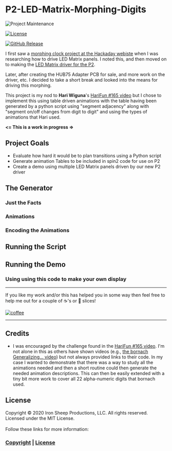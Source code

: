 # P2-LED-Matrix-Morphing-Digits

![Project Maintenance][maintenance-shield]

[![License][license-shield]](LICENSE)

[![GitHub Release][releases-shield]][releases]

I first saw a [morphing clock project at the Hackaday webiste](https://hackaday.com/2018/07/10/morphing-digital-clock-will-show-you-a-good-time/) when I was researching how to drive LED Matrix panels.  I noted this, and then moved on to making the [LED Matrix driver for the P2](https://github.com/ironsheep/p2-HUB75-LED-Matrix-Driver).

Later, after creating the HUB75 Adapter PCB for sale, and more work on the driver, etc. I decided to take a short break and looked into the means for driving this morphing. 

This project is my nod to **Hari Wiguna**'s [HariFun #165 video](https://www.youtube.com/watch?v=_DddhMh6kJc) but I chose to implement this using table driven animations with the table having been generated by a python script using "segment adjacency" along with "segment on/off changes from digit to digit" and using the types of animations that Hari used.

**<= This is a work in progress =>**

## Project Goals

- Evaluate how hard it would be to plan transitions using a Python script
- Generate animation Tables to be included in spin2 code for use on P2
- Create a demo using multiple LED Matrix panels driven by our new P2 driver

## The Generator 

### Just the Facts

### Animations

### Encoding the Animations

## Running the Script

## Running the Demo

### Using using this code to make your own display

----

If you like my work and/or this has helped you in some way then feel free to help me out for a couple of :coffee:'s or :pizza: slices!

[![coffee](https://www.buymeacoffee.com/assets/img/custom_images/black_img.png)](https://www.buymeacoffee.com/ironsheep)

----

## Credits

- I was encouraged by the challenge found in the [HariFun #165 video](https://www.youtube.com/watch?v=_DddhMh6kJc). I'm not alone in this as others have shown videos (e.g., [the bornach Generalizing... video](https://www.youtube.com/watch?v=QJZRKHw6bcg)) but not always provided  links to their code.  In my case I wanted to demonstrate that there was a way to study all the animations needed and then a short routine could then generate the needed animation descriptions.  This can then be easily extended with a tiny bit more work to cover all 22 alpha-numeric digits that bornach used.

## License

Copyright © 2020 Iron Sheep Productions, LLC. All rights reserved.<br />
Licensed under the MIT License. <br>
<br>
Follow these links for more information:

### [Copyright](copyright) | [License](LICENSE)

[maintenance-shield]: https://img.shields.io/badge/maintainer-stephen%40ironsheep.biz-blue.svg?style=for-the-badge

[license-shield]: https://camo.githubusercontent.com/bc04f96d911ea5f6e3b00e44fc0731ea74c8e1e9/68747470733a2f2f696d672e736869656c64732e696f2f6769746875622f6c6963656e73652f69616e74726963682f746578742d646976696465722d726f772e7376673f7374796c653d666f722d7468652d6261646765

[releases-shield]: https://img.shields.io/github/release/ironsheep/P2-LED-Matrix-Morphing-Digits.svg?style=for-the-badge

[releases]: https://github.com/ironsheep/P2-LED-Matrix-Morphing-Digits/releases
